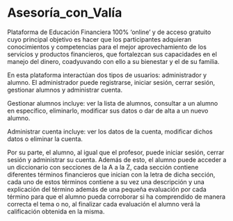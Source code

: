 # Asesoría_con_Valía

Plataforma de Educación Financiera 100% ‘online’ y de acceso gratuito cuyo principal objetivo es hacer que los participantes adquieran conocimientos y competencias para el mejor aprovechamiento de los servicios y productos financieros, que fortalezcan sus capacidades en el manejo del dinero, coadyuvando con ello a su bienestar y el de su familia.

En esta plataforma interactúan dos tipos de usuarios: administrador y alumno. El administrador puede registrarse, iniciar sesión, cerrar sesión, gestionar alumnos y administrar cuenta.

Gestionar alumnos incluye: ver la lista de alumnos, consultar a un alumno en específico, eliminarlo, modificar sus datos o dar de alta a un nuevo alumno.

Administrar cuenta incluye: ver los datos de la cuenta, modificar dichos datos o eliminar la cuenta.

Por su parte, el alumno, al igual que el profesor, puede iniciar sesión, cerrar sesión y administrar su cuenta. Además de esto, el alumno puede acceder a un diccionario con secciones de la A a la Z, cada sección contiene diferentes términos financieros que inician con la letra de dicha sección, cada uno de estos términos contiene a su vez una descripción y una explicación del término además de una pequeña evaluación por cada término para que el alumno pueda corroborar si ha comprendido de manera correcta el tema o no, al finalizar cada evaluación el alumno verá la calificación obtenida en la misma. 
